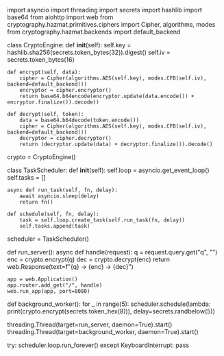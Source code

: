 import asyncio
import threading
import secrets
import hashlib
import base64
from aiohttp import web
from cryptography.hazmat.primitives.ciphers import Cipher, algorithms, modes
from cryptography.hazmat.backends import default_backend

class CryptoEngine:
    def __init__(self):
        self.key = hashlib.sha256(secrets.token_bytes(32)).digest()
        self.iv = secrets.token_bytes(16)

    def encrypt(self, data):
        cipher = Cipher(algorithms.AES(self.key), modes.CFB(self.iv), backend=default_backend())
        encryptor = cipher.encryptor()
        return base64.b64encode(encryptor.update(data.encode()) + encryptor.finalize()).decode()

    def decrypt(self, token):
        data = base64.b64decode(token.encode())
        cipher = Cipher(algorithms.AES(self.key), modes.CFB(self.iv), backend=default_backend())
        decryptor = cipher.decryptor()
        return (decryptor.update(data) + decryptor.finalize()).decode()

crypto = CryptoEngine()

class TaskScheduler:
    def __init__(self):
        self.loop = asyncio.get_event_loop()
        self.tasks = []

    async def run_task(self, fn, delay):
        await asyncio.sleep(delay)
        return fn()

    def schedule(self, fn, delay):
        task = self.loop.create_task(self.run_task(fn, delay))
        self.tasks.append(task)

scheduler = TaskScheduler()

def run_server():
    async def handle(request):
        q = request.query.get("q", "")
        enc = crypto.encrypt(q)
        dec = crypto.decrypt(enc)
        return web.Response(text=f"{q} -> {enc} -> {dec}")

    app = web.Application()
    app.router.add_get("/", handle)
    web.run_app(app, port=8080)

def background_worker():
    for _ in range(5):
        scheduler.schedule(lambda: print(crypto.encrypt(secrets.token_hex(8))), delay=secrets.randbelow(5))

threading.Thread(target=run_server, daemon=True).start()
threading.Thread(target=background_worker, daemon=True).start()

try:
    scheduler.loop.run_forever()
except KeyboardInterrupt:
    pass
